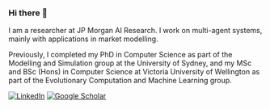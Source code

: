 ### Hi there 👋

I am a researcher at JP Morgan AI Research. I work on multi-agent systems, mainly with applications in market modelling.

Previously, I completed my PhD in Computer Science as part of the Modelling and Simulation group at the University of Sydney, and my MSc and BSc (Hons) in Computer Science at Victoria University of Wellington as part of the Evolutionary Computation and Machine Learning group. 

[![LinkedIn](https://img.shields.io/badge/LinkedIn-0077B5?style=for-the-badge&logo=linkedin&logoColor=white)](https://www.linkedin.com/in/benjaminpatrickevans) [![Google Scholar](https://img.shields.io/badge/Google%20Scholar-orange?style=for-the-badge&logo=google&logoColor=white)](https://scholar.google.com/citations?user=yfrOml0AAAAJ)
